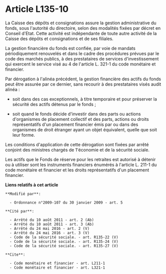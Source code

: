 # Article L135-10

La Caisse des dépôts et consignations assure la gestion administrative du fonds, sous l'autorité du directoire, selon des
modalités fixées par décret en Conseil d'Etat. Cette activité est indépendante de toute autre activité de la Caisse des
dépôts et consignations et de ses filiales. 

La gestion financière du fonds est confiée, par voie de mandats périodiquement renouvelés et dans le cadre des procédures
prévues par le code des marchés publics, à des prestataires de services d'investissement qui exercent le service visé au 4 de
l'article L. 321-1 du code monétaire et financier. 

Par dérogation à l'alinéa précédent, la gestion financière des actifs du fonds peut être assurée par ce dernier, sans
recourir à des prestataires visés audit alinéa :

- soit dans des cas exceptionnels, à titre temporaire et pour préserver la sécurité des actifs détenus par le fonds ;

- soit quand le fonds décide d'investir dans des parts ou actions d'organismes de placement collectif et des parts, actions
ou droits représentatifs d'un placement financier émis par ou dans des organismes de droit étranger ayant un objet
équivalent, quelle que soit leur forme. 

Les conditions d'application de cette dérogation sont fixées par arrêté conjoint des ministres chargés de 1'économie et de la
sécurité sociale. 

Les actifs que le Fonds de réserve pour les retraites est autorisé à détenir ou à utiliser sont les instruments financiers
énumérés          à l'article L. 211-1 du code monétaire et financier et les droits représentatifs d'un placement financier.

**Liens relatifs à cet article**

	**Modifié par**:

	  - Ordonnance n°2009-107 du 30 janvier 2009 - art. 5

	**Cité par**:

	  - Arrêté du 10 août 2011 - art. 2 (Ab)
	  - Arrêté du 10 août 2011 - art. 3 (Ab)
	  - Arrêté du 24 mai 2016 - art. 2 (V)
	  - Arrêté du 24 mai 2016 - art. 3 (V)
	  - Code de la sécurité sociale. - art. R135-22 (V)
	  - Code de la sécurité sociale. - art. R135-24 (V)
	  - Code de la sécurité sociale. - art. R135-27 (V)

	**Cite**:

	  - Code monétaire et financier - art. L211-1
	  - Code monétaire et financier - art. L321-1
